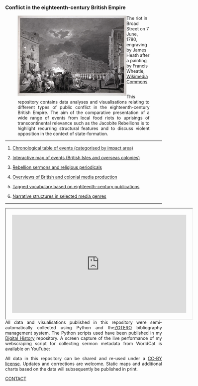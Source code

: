 ### Conflict in the eighteenth-century British Empire


<figure>
    <img src="./assets/GordonRiots.jpg" alt="wikimedia" width="350" align="left" padding="25" /> 
    <figcaption>The riot in Broad Street on 7 June, 1780, engraving by James Heath after a painting by Francis Wheatle, <a href="https://commons.wikimedia.org/wiki/File:Heath_after_Wheatley_-_Gordon_Riots_1780.jpg">Wikimedia Commons</a></figcaption>
<br/>
<p align="justify">This repository contains data analyses and visualisations relating to different types of public conflict in the eighteenth-century British Empire. The aim of the comparative presentation of a wide range of events from local food riots to uprisings of transcontinental relevance such as the Jacobite Rebellions is to highlight recurring structural features and to discuss violent opposition in the context of state-formation.</p>
</figure>

<hr>

1) <a href="https://monikabarget.github.io/Revolts/event-table.html">Chronological table of events (categorised by impact area)</a>

2) <a href="https://monikabarget.github.io/Revolts/events.html">Interactive map of events (British Isles and overseas colonies)</a>

3) <a href="https://monikabarget.github.io/Revolts/sermons.html">Rebellion sermons and religious periodicals</a>

4) <a href="https://monikabarget.github.io/Revolts/overviews.html">Overviews of British and colonial media production</a>

5) <a href="https://monikabarget.github.io/Revolts/overviews.html">Tagged vocabulary based on eighteenth-century publications</a>

6) <a href="https://monikabarget.github.io/Revolts/narratives.html">Narrative structures in selected media genres</a>

<hr>

<iframe width="560" height="315" align="left" style="padding:20px" src="https://www.youtube.com/embed/3DEF3Nh1XkQ" title="YouTube video player" frameborder="2" allow="accelerometer; autoplay; clipboard-write; encrypted-media; gyroscope; picture-in-picture" allowfullscreen></iframe><p align="justify">All data and visualisations published in this repository were semi-automatically collected using Python and the<a href="https://www.zotero.org/groups/2351893/british_riots_and_revolts_of_the_enlightenment_age">ZOTERO</a> bibliography management system. The Python scripts used have been published in my <a href="https://github.com/MonikaBarget/DigitalHistory">Digital History</a> repository. A screen capture of the live performance of my webscraping script for collecting sermon metadata from WorldCat is available on YouTube:</p>

<p align="justify">All data in this repository can be shared and re-used under a <a href="https://creativecommons.org/">CC-BY license</a>. Updates and corrections are welcome. Static maps and additional charts based on the data will subsequently be published in print.</p>

[CONTACT](https://monikabarget.github.io/Revolts/contact.html)
